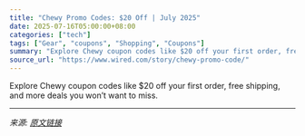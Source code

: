 ```yaml
---
title: "Chewy Promo Codes: $20 Off | July 2025"
date: 2025-07-16T05:00:00+08:00
categories: ["tech"]
tags: ["Gear", "coupons", "Shopping", "Coupons"]
summary: "Explore Chewy coupon codes like $20 off your first order, free shipping, and more deals you won’t want to miss."
source_url: "https://www.wired.com/story/chewy-promo-code/"
---
```


Explore Chewy coupon codes like $20 off your first order, free shipping, and more deals you won’t want to miss.

---

*来源: [原文链接](https://www.wired.com/story/chewy-promo-code/)*
